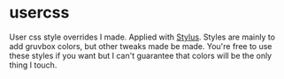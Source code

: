 # usercss
User css style overrides I made. Applied with [Stylus](https://addons.mozilla.org/en-US/firefox/addon/styl-us/). Styles are mainly to add gruvbox colors, but other tweaks made be made. You're free to use these styles if you want but I can't guarantee that colors will be the only thing I touch.
